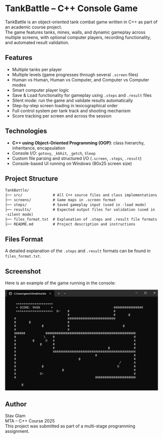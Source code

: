 # TankBattle – C++ Console Game

TankBattle is an object-oriented tank combat game written in C++ as part of an academic course project.  
The game features tanks, mines, walls, and dynamic gameplay across multiple screens, with optional computer players, recording functionality, and automated result validation.

## Features

- Multiple tanks per player
- Multiple levels (game progresses through several `.screen` files)
- Human vs Human, Human vs Computer, and Computer vs Computer modes
- Smart computer player logic
- Save & Load functionality for gameplay using `.steps` and `.result` files
- Silent mode: run the game and validate results automatically
- Step-by-step screen loading in lexicographical order
- Full control system per tank track and shooting mechanism
- Score tracking per screen and across the session

## Technologies

- **C++ using Object-Oriented Programming (OOP)**: class hierarchy, inheritance, encapsulation
- Console I/O: `gotoxy`, `_kbhit`, `_getch`, `Sleep`
- Custom file parsing and structured I/O (`.screen`, `.steps`, `.result`)
- Console-based UI running on Windows (80x25 screen size)

## Project Structure
```
TankBattle/
├── src/              # All C++ source files and class implementations
├── screens/          # Game maps in .screen format
├── steps/            # Saved gameplay input (used in -load mode)
├── results/          # Expected output files for validation (used in -silent mode)
├── files_format.txt  # Explanation of .steps and .result file formats
├── README.md         # Project description and instructions
```

## Files Format

A detailed explanation of the `.steps` and `.result` formats can be found in `files_format.txt`.

## Screenshot

Here is an example of the game running in the console:

![Tank Battle Screenshot](screenshot.png)

## Author

Stav Glam  
MTA – C++ Course 2025  
This project was submitted as part of a multi-stage programming assignment.
